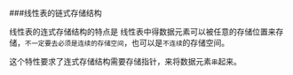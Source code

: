 ###线性表的链式存储结构

线性表的连式存储结构的特点是 线性表中得数据元素可以被任意的存储位置来存储，`不一定要去必须是连续的存储空间`，也可以是`不连续`的存储空间。

这个特性要求了连式存储结构需要存储指针，来将数据元素`串`起来。


